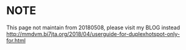 # NOTE

This page not maintain from 20180508, please visit my BLOG instead  
http://mmdvm.bi7jta.org/2018/04/userguide-for-duplexhotspot-only-for.html  


